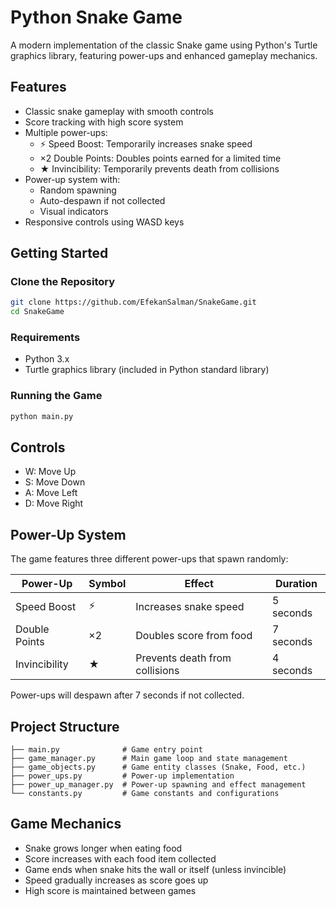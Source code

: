 # Python Snake Game

A modern implementation of the classic Snake game using Python's Turtle graphics library, featuring power-ups and enhanced gameplay mechanics.

## Features

- Classic snake gameplay with smooth controls
- Score tracking with high score system
- Multiple power-ups:
  - ⚡ Speed Boost: Temporarily increases snake speed
  - ×2 Double Points: Doubles points earned for a limited time
  - ★ Invincibility: Temporarily prevents death from collisions
- Power-up system with:
  - Random spawning
  - Auto-despawn if not collected
  - Visual indicators
- Responsive controls using WASD keys

## Getting Started

### Clone the Repository

```bash
git clone https://github.com/EfekanSalman/SnakeGame.git
cd SnakeGame
```

### Requirements

- Python 3.x
- Turtle graphics library (included in Python standard library)

### Running the Game

```bash
python main.py
```

## Controls

- W: Move Up
- S: Move Down
- A: Move Left
- D: Move Right

## Power-Up System

The game features three different power-ups that spawn randomly:

| Power-Up | Symbol | Effect | Duration |
|----------|--------|--------|-----------|
| Speed Boost | ⚡ | Increases snake speed | 5 seconds |
| Double Points | ×2 | Doubles score from food | 7 seconds |
| Invincibility | ★ | Prevents death from collisions | 4 seconds |

Power-ups will despawn after 7 seconds if not collected.

## Project Structure

```
├── main.py              # Game entry point
├── game_manager.py      # Main game loop and state management
├── game_objects.py      # Game entity classes (Snake, Food, etc.)
├── power_ups.py         # Power-up implementation
├── power_up_manager.py  # Power-up spawning and effect management
└── constants.py         # Game constants and configurations
```

## Game Mechanics

- Snake grows longer when eating food
- Score increases with each food item collected
- Game ends when snake hits the wall or itself (unless invincible)
- Speed gradually increases as score goes up
- High score is maintained between games
